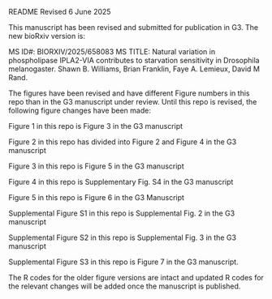 README Revised 6 June 2025

This manuscript has been revised and submitted for publication in G3. The new bioRxiv version is: 

MS ID#: BIORXIV/2025/658083
MS TITLE: Natural variation in phospholipase IPLA2-VIA contributes to starvation sensitivity in Drosophila melanogaster.
Shawn B. Williams, Brian Franklin, Faye A. Lemieux, David M Rand.

The figures have been revised and have different Figure numbers in this repo than in the G3 manuscript under review. Until this repo is revised, the following figure changes have been made:

Figure 1 in this repo is Figure 3 in the G3 manuscript

Figure 2 in this repo has divided into Figure 2 and Figure 4 in the G3 manuscript

Figure 3 in this repo is Figure 5 in the G3 manuscript

Figure 4 in this repo is Supplementary Fig. S4 in the G3 manuscript

Figure 5 in this repo is Figure 6 in the G3 Manuscript

Supplemental Figure S1 in this repo is Supplemental Fig. 2 in the G3 manuscript

Supplemental Figure S2 in this repo is Supplemental Fig. 3 in the G3 manuscript

Supplemental Figure S3 in this repo is Figure 7 in the G3 manuscript.

The R codes for the older figure versions are intact and updated R codes for the relevant changes will be added once the manuscript is published.


